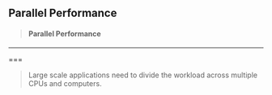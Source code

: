 ## Parallel Performance

> #### Parallel Performance

---

===

> Large scale applications need to divide the workload across multiple CPUs and computers.



